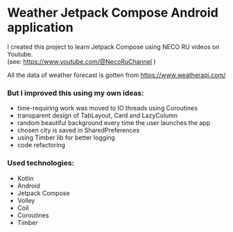 # Weather Jetpack Compose Android application
I created this project to learn Jetpack Compose using NECO RU videos on Youtube.<br>
(see: <https://www.youtube.com/@NecoRuChannel> )<br>

All the data of weather forecast is gotten from <https://www.weatherapi.com/>

### But I improved this using my own ideas: 
- time-requiring work was moved to IO threads using Coroutines
- transparent design of TabLayout, Card and LazyColumn
- random beautiful background every time the user launches the app
- chosen city is saved in SharedPreferences
- using Timber lib for better logging
- code refactoring

### Used technologies: 
- Kotlin
- Android
- Jetpack Compose
- Volley
- Coil
- Coroutines
- Timber
  

